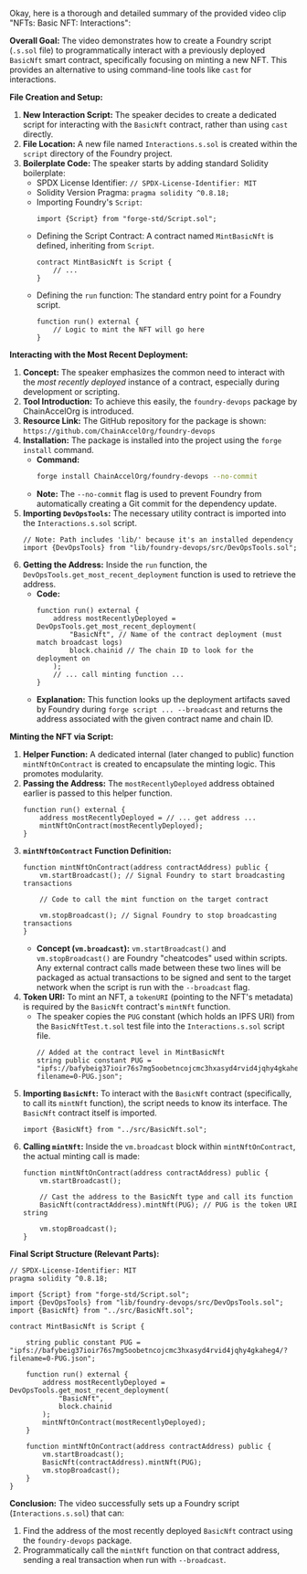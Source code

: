 Okay, here is a thorough and detailed summary of the provided video clip "NFTs: Basic NFT: Interactions":

**Overall Goal:**
The video demonstrates how to create a Foundry script (`.s.sol` file) to programmatically interact with a previously deployed `BasicNft` smart contract, specifically focusing on minting a new NFT. This provides an alternative to using command-line tools like `cast` for interactions.

**File Creation and Setup:**

1.  **New Interaction Script:** The speaker decides to create a dedicated script for interacting with the `BasicNft` contract, rather than using `cast` directly.
2.  **File Location:** A new file named `Interactions.s.sol` is created within the `script` directory of the Foundry project.
3.  **Boilerplate Code:** The speaker starts by adding standard Solidity boilerplate:
    *   SPDX License Identifier: `// SPDX-License-Identifier: MIT`
    *   Solidity Version Pragma: `pragma solidity ^0.8.18;`
    *   Importing Foundry's `Script`:
        ```solidity
        import {Script} from "forge-std/Script.sol";
        ```
    *   Defining the Script Contract: A contract named `MintBasicNft` is defined, inheriting from `Script`.
        ```solidity
        contract MintBasicNft is Script {
            // ...
        }
        ```
    *   Defining the `run` function: The standard entry point for a Foundry script.
        ```solidity
        function run() external {
            // Logic to mint the NFT will go here
        }
        ```

**Interacting with the Most Recent Deployment:**

1.  **Concept:** The speaker emphasizes the common need to interact with the *most recently deployed* instance of a contract, especially during development or scripting.
2.  **Tool Introduction:** To achieve this easily, the `foundry-devops` package by ChainAccelOrg is introduced.
3.  **Resource Link:** The GitHub repository for the package is shown: `https://github.com/ChainAccelOrg/foundry-devops`
4.  **Installation:** The package is installed into the project using the `forge install` command.
    *   **Command:**
        ```bash
        forge install ChainAccelOrg/foundry-devops --no-commit
        ```
    *   **Note:** The `--no-commit` flag is used to prevent Foundry from automatically creating a Git commit for the dependency update.
5.  **Importing `DevOpsTools`:** The necessary utility contract is imported into the `Interactions.s.sol` script.
    ```solidity
    // Note: Path includes 'lib/' because it's an installed dependency
    import {DevOpsTools} from "lib/foundry-devops/src/DevOpsTools.sol";
    ```
6.  **Getting the Address:** Inside the `run` function, the `DevOpsTools.get_most_recent_deployment` function is used to retrieve the address.
    *   **Code:**
        ```solidity
        function run() external {
            address mostRecentlyDeployed = DevOpsTools.get_most_recent_deployment(
                "BasicNft", // Name of the contract deployment (must match broadcast logs)
                block.chainid // The chain ID to look for the deployment on
            );
            // ... call minting function ...
        }
        ```
    *   **Explanation:** This function looks up the deployment artifacts saved by Foundry during `forge script ... --broadcast` and returns the address associated with the given contract name and chain ID.

**Minting the NFT via Script:**

1.  **Helper Function:** A dedicated internal (later changed to public) function `mintNftOnContract` is created to encapsulate the minting logic. This promotes modularity.
2.  **Passing the Address:** The `mostRecentlyDeployed` address obtained earlier is passed to this helper function.
    ```solidity
    function run() external {
        address mostRecentlyDeployed = // ... get address ...
        mintNftOnContract(mostRecentlyDeployed);
    }
    ```
3.  **`mintNftOnContract` Function Definition:**
    ```solidity
    function mintNftOnContract(address contractAddress) public {
        vm.startBroadcast(); // Signal Foundry to start broadcasting transactions

        // Code to call the mint function on the target contract

        vm.stopBroadcast(); // Signal Foundry to stop broadcasting transactions
    }
    ```
    *   **Concept (`vm.broadcast`):** `vm.startBroadcast()` and `vm.stopBroadcast()` are Foundry "cheatcodes" used within scripts. Any external contract calls made between these two lines will be packaged as actual transactions to be signed and sent to the target network when the script is run with the `--broadcast` flag.
4.  **Token URI:** To mint an NFT, a `tokenURI` (pointing to the NFT's metadata) is required by the `BasicNft` contract's `mintNft` function.
    *   The speaker copies the `PUG` constant (which holds an IPFS URI) from the `BasicNftTest.t.sol` test file into the `Interactions.s.sol` script file.
        ```solidity
        // Added at the contract level in MintBasicNft
        string public constant PUG = "ipfs://bafybeig37ioir76s7mg5oobetncojcmc3hxasyd4rvid4jqhy4gkaheg4/?filename=0-PUG.json";
        ```
5.  **Importing `BasicNft`:** To interact with the `BasicNft` contract (specifically, to call its `mintNft` function), the script needs to know its interface. The `BasicNft` contract itself is imported.
    ```solidity
    import {BasicNft} from "../src/BasicNft.sol";
    ```
6.  **Calling `mintNft`:** Inside the `vm.broadcast` block within `mintNftOnContract`, the actual minting call is made:
    ```solidity
    function mintNftOnContract(address contractAddress) public {
        vm.startBroadcast();

        // Cast the address to the BasicNft type and call its function
        BasicNft(contractAddress).mintNft(PUG); // PUG is the token URI string

        vm.stopBroadcast();
    }
    ```

**Final Script Structure (Relevant Parts):**

```solidity
// SPDX-License-Identifier: MIT
pragma solidity ^0.8.18;

import {Script} from "forge-std/Script.sol";
import {DevOpsTools} from "lib/foundry-devops/src/DevOpsTools.sol";
import {BasicNft} from "../src/BasicNft.sol";

contract MintBasicNft is Script {

    string public constant PUG = "ipfs://bafybeig37ioir76s7mg5oobetncojcmc3hxasyd4rvid4jqhy4gkaheg4/?filename=0-PUG.json";

    function run() external {
        address mostRecentlyDeployed = DevOpsTools.get_most_recent_deployment(
            "BasicNft",
            block.chainid
        );
        mintNftOnContract(mostRecentlyDeployed);
    }

    function mintNftOnContract(address contractAddress) public {
        vm.startBroadcast();
        BasicNft(contractAddress).mintNft(PUG);
        vm.stopBroadcast();
    }
}
```

**Conclusion:**
The video successfully sets up a Foundry script (`Interactions.s.sol`) that can:
1.  Find the address of the most recently deployed `BasicNft` contract using the `foundry-devops` package.
2.  Programmatically call the `mintNft` function on that contract address, sending a real transaction when run with `--broadcast`.